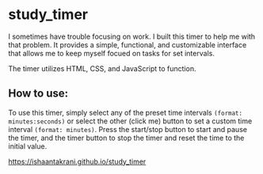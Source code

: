 # study_timer

I sometimes have trouble focusing on work. I built this timer to help me with that problem.
It provides a simple, functional, and customizable interface that allows me to keep myself
focued on tasks for set intervals.

The timer utilizes HTML, CSS, and JavaScript to function.

## How to use:

To use this timer, simply select any of the preset time intervals `(format: minutes:seconds)`
or select the other (click me) button to set a custom time interval `(format: minutes)`.
Press the start/stop button to start and pause the timer, and the timer button to stop the timer
and reset the time to the initial value.

https://ishaantakrani.github.io/study_timer
